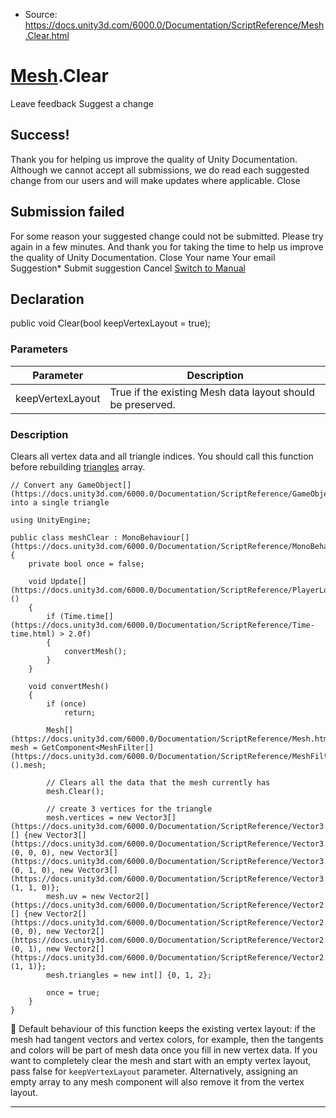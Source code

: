 * Source: https://docs.unity3d.com/6000.0/Documentation/ScriptReference/Mesh.Clear.html

#  [Mesh](https://docs.unity3d.com/6000.0/Documentation/ScriptReference/Mesh.html).Clear
Leave feedback
Suggest a change
## Success!
Thank you for helping us improve the quality of Unity Documentation. Although we cannot accept all submissions, we do read each suggested change from our users and will make updates where applicable.
Close
## Submission failed
For some reason your suggested change could not be submitted. Please <a>try again</a> in a few minutes. And thank you for taking the time to help us improve the quality of Unity Documentation.
Close
Your name Your email Suggestion* Submit suggestion
Cancel
[Switch to Manual](https://docs.unity3d.com/6000.0/Documentation/Manual/class-Mesh.html "Go to Mesh Component in the Manual")
## Declaration
public void Clear(bool keepVertexLayout = true); 
### Parameters
Parameter | Description  
---|---  
keepVertexLayout | True if the existing Mesh data layout should be preserved.  
### Description
Clears all vertex data and all triangle indices.
You should call this function before rebuilding [triangles](https://docs.unity3d.com/6000.0/Documentation/ScriptReference/Mesh-triangles.html) array.
```
// Convert any GameObject[](https://docs.unity3d.com/6000.0/Documentation/ScriptReference/GameObject.html) into a single triangle  
  
using UnityEngine;  
  
public class meshClear : MonoBehaviour[](https://docs.unity3d.com/6000.0/Documentation/ScriptReference/MonoBehaviour.html)
{
    private bool once = false;  
  
    void Update[](https://docs.unity3d.com/6000.0/Documentation/ScriptReference/PlayerLoop.Update.html)()
    {
        if (Time.time[](https://docs.unity3d.com/6000.0/Documentation/ScriptReference/Time-time.html) > 2.0f)
        {
            convertMesh();
        }
    }  
  
    void convertMesh()
    {
        if (once)
            return;  
  
        Mesh[](https://docs.unity3d.com/6000.0/Documentation/ScriptReference/Mesh.html) mesh = GetComponent<MeshFilter[](https://docs.unity3d.com/6000.0/Documentation/ScriptReference/MeshFilter.html)>().mesh;  
  
        // Clears all the data that the mesh currently has
        mesh.Clear();  
  
        // create 3 vertices for the triangle
        mesh.vertices = new Vector3[](https://docs.unity3d.com/6000.0/Documentation/ScriptReference/Vector3.html)[] {new Vector3[](https://docs.unity3d.com/6000.0/Documentation/ScriptReference/Vector3.html)(0, 0, 0), new Vector3[](https://docs.unity3d.com/6000.0/Documentation/ScriptReference/Vector3.html)(0, 1, 0), new Vector3[](https://docs.unity3d.com/6000.0/Documentation/ScriptReference/Vector3.html)(1, 1, 0)};
        mesh.uv = new Vector2[](https://docs.unity3d.com/6000.0/Documentation/ScriptReference/Vector2.html)[] {new Vector2[](https://docs.unity3d.com/6000.0/Documentation/ScriptReference/Vector2.html)(0, 0), new Vector2[](https://docs.unity3d.com/6000.0/Documentation/ScriptReference/Vector2.html)(0, 1), new Vector2[](https://docs.unity3d.com/6000.0/Documentation/ScriptReference/Vector2.html)(1, 1)};
        mesh.triangles = new int[] {0, 1, 2};  
  
        once = true;
    }
}

```

Default behaviour of this function keeps the existing vertex layout: if the mesh had tangent vectors and vertex colors, for example, then the tangents and colors will be part of mesh data once you fill in new vertex data. If you want to completely clear the mesh and start with an empty vertex layout, pass false for `keepVertexLayout` parameter. Alternatively, assigning an empty array to any mesh component will also remove it from the vertex layout.
* * *
